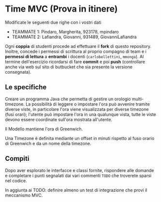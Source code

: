 # Time MVC (Prova in itinere)
  


Modificate le seguenti due righe con i vostri dati

* TEAMMATE 1: Pindaro, Margherita, 923178, mpindaro
* TEAMMATE 2: Lafiandra, Giovanni, 931489, GiovanniLafiandra


Ogni **coppia** di studenti procede ad effettuare il **fork** di questo
repository. Inoltre, concede i permessi di scrittura al proprio compagno di team
e i **permessi di lettura** a **entrambi** i docenti (`carlobellettini`,
`mmonga`). Al termine dell'esercizio ricordarsi di fare **commit** e poi **push** 
(controllare anche via web sul sito di butbucket che sia presente la versione consegnata).

## Le specifiche

Creare un programma Java che permetta di gestire un orologio multi-timezone. 
La possibilità di leggere o impostare l'ora può
avvenire tramite diverse viste, in particolare l'ora viene visualizzata
per diverse timezone (fusi orari); l'utente può impostare l'ora in
una qualunque vista, tutte le viste devono essere coordinate sull'ora mostrata all'utente.

Il Modello mantiene l'ora di Greenwich.

Una Timezone è definita mediante un offset in minuti rispetto al fuso orario di Greenwich e da un nome della timezone.

## Compiti

Dopo aver esplorato le interfacce e classi fornite, rispondere alle domande e completare i punti segnalati dai vari commenti `TODO` che troverete sparsi nel codice.

In aggiunta ai TODO: definire almeno un test di integrazione che provi il meccanismo MVC.
